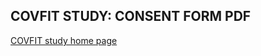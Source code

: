 ## COVFIT STUDY: CONSENT FORM PDF

[COVFIT study home page](https://www.shelbysturrock.com/covfit/)

<object data="/covfit/docs/assets/sturrocks-consent-website.pdf" width="700" height="990"  type="application/pdf"></object>
